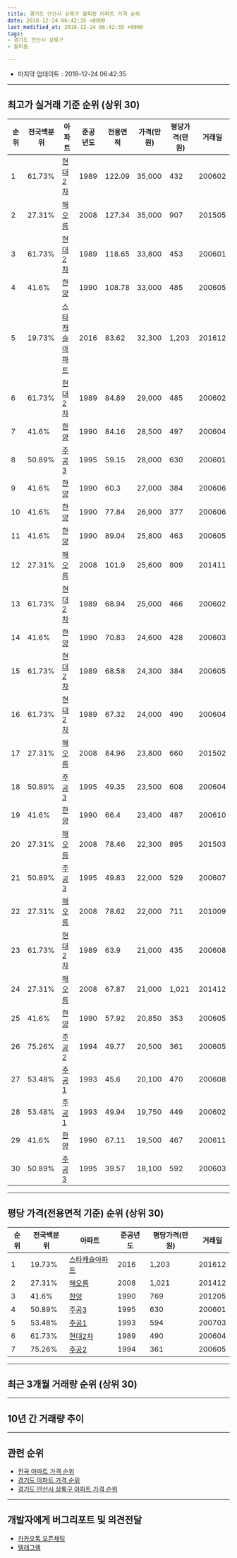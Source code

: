 ```yaml
---
title: 경기도 안산시 상록구 월피동 아파트 가격 순위
date: 2018-12-24 06:42:35 +0900
last_modified_at: 2018-12-24 06:42:35 +0900
tags:
- 경기도 안산시 상록구
- 월피동

---
```


* 마지막 업데이트 : 2018-12-24 06:42:35

---

## 최고가 실거래 기준 순위 (상위 30)


|순위|전국백분위|아파트|준공년도|전용면적|가격(만원)|평당가격(만원)|거래일|
|---|---|---|---|---|---|---|---|
|1|61.73%|[현대2차](https://search.naver.com/search.naver?query=%EA%B2%BD%EA%B8%B0%EB%8F%84+%EC%95%88%EC%82%B0%EC%8B%9C+%EC%83%81%EB%A1%9D%EA%B5%AC+%EC%9B%94%ED%94%BC%EB%8F%99+%ED%98%84%EB%8C%802%EC%B0%A8)|1989|122.09|35,000|432|200602|
|2|27.31%|[해오름](https://search.naver.com/search.naver?query=%EA%B2%BD%EA%B8%B0%EB%8F%84+%EC%95%88%EC%82%B0%EC%8B%9C+%EC%83%81%EB%A1%9D%EA%B5%AC+%EC%9B%94%ED%94%BC%EB%8F%99+%ED%95%B4%EC%98%A4%EB%A6%84)|2008|127.34|35,000|907|201505|
|3|61.73%|[현대2차](https://search.naver.com/search.naver?query=%EA%B2%BD%EA%B8%B0%EB%8F%84+%EC%95%88%EC%82%B0%EC%8B%9C+%EC%83%81%EB%A1%9D%EA%B5%AC+%EC%9B%94%ED%94%BC%EB%8F%99+%ED%98%84%EB%8C%802%EC%B0%A8)|1989|118.65|33,800|453|200601|
|4|41.6%|[한양](https://search.naver.com/search.naver?query=%EA%B2%BD%EA%B8%B0%EB%8F%84+%EC%95%88%EC%82%B0%EC%8B%9C+%EC%83%81%EB%A1%9D%EA%B5%AC+%EC%9B%94%ED%94%BC%EB%8F%99+%ED%95%9C%EC%96%91)|1990|108.78|33,000|485|200605|
|5|19.73%|[스타캐슬아파트](https://search.naver.com/search.naver?query=%EA%B2%BD%EA%B8%B0%EB%8F%84+%EC%95%88%EC%82%B0%EC%8B%9C+%EC%83%81%EB%A1%9D%EA%B5%AC+%EC%9B%94%ED%94%BC%EB%8F%99+%EC%8A%A4%ED%83%80%EC%BA%90%EC%8A%AC%EC%95%84%ED%8C%8C%ED%8A%B8)|2016|83.62|32,300|1,203|201612|
|6|61.73%|[현대2차](https://search.naver.com/search.naver?query=%EA%B2%BD%EA%B8%B0%EB%8F%84+%EC%95%88%EC%82%B0%EC%8B%9C+%EC%83%81%EB%A1%9D%EA%B5%AC+%EC%9B%94%ED%94%BC%EB%8F%99+%ED%98%84%EB%8C%802%EC%B0%A8)|1989|84.89|29,000|485|200602|
|7|41.6%|[한양](https://search.naver.com/search.naver?query=%EA%B2%BD%EA%B8%B0%EB%8F%84+%EC%95%88%EC%82%B0%EC%8B%9C+%EC%83%81%EB%A1%9D%EA%B5%AC+%EC%9B%94%ED%94%BC%EB%8F%99+%ED%95%9C%EC%96%91)|1990|84.16|28,500|497|200604|
|8|50.89%|[주공3](https://search.naver.com/search.naver?query=%EA%B2%BD%EA%B8%B0%EB%8F%84+%EC%95%88%EC%82%B0%EC%8B%9C+%EC%83%81%EB%A1%9D%EA%B5%AC+%EC%9B%94%ED%94%BC%EB%8F%99+%EC%A3%BC%EA%B3%B53)|1995|59.15|28,000|630|200601|
|9|41.6%|[한양](https://search.naver.com/search.naver?query=%EA%B2%BD%EA%B8%B0%EB%8F%84+%EC%95%88%EC%82%B0%EC%8B%9C+%EC%83%81%EB%A1%9D%EA%B5%AC+%EC%9B%94%ED%94%BC%EB%8F%99+%ED%95%9C%EC%96%91)|1990|60.3|27,000|384|200606|
|10|41.6%|[한양](https://search.naver.com/search.naver?query=%EA%B2%BD%EA%B8%B0%EB%8F%84+%EC%95%88%EC%82%B0%EC%8B%9C+%EC%83%81%EB%A1%9D%EA%B5%AC+%EC%9B%94%ED%94%BC%EB%8F%99+%ED%95%9C%EC%96%91)|1990|77.84|26,900|377|200606|
|11|41.6%|[한양](https://search.naver.com/search.naver?query=%EA%B2%BD%EA%B8%B0%EB%8F%84+%EC%95%88%EC%82%B0%EC%8B%9C+%EC%83%81%EB%A1%9D%EA%B5%AC+%EC%9B%94%ED%94%BC%EB%8F%99+%ED%95%9C%EC%96%91)|1990|89.04|25,800|463|200605|
|12|27.31%|[해오름](https://search.naver.com/search.naver?query=%EA%B2%BD%EA%B8%B0%EB%8F%84+%EC%95%88%EC%82%B0%EC%8B%9C+%EC%83%81%EB%A1%9D%EA%B5%AC+%EC%9B%94%ED%94%BC%EB%8F%99+%ED%95%B4%EC%98%A4%EB%A6%84)|2008|101.9|25,600|809|201411|
|13|61.73%|[현대2차](https://search.naver.com/search.naver?query=%EA%B2%BD%EA%B8%B0%EB%8F%84+%EC%95%88%EC%82%B0%EC%8B%9C+%EC%83%81%EB%A1%9D%EA%B5%AC+%EC%9B%94%ED%94%BC%EB%8F%99+%ED%98%84%EB%8C%802%EC%B0%A8)|1989|68.94|25,000|466|200602|
|14|41.6%|[한양](https://search.naver.com/search.naver?query=%EA%B2%BD%EA%B8%B0%EB%8F%84+%EC%95%88%EC%82%B0%EC%8B%9C+%EC%83%81%EB%A1%9D%EA%B5%AC+%EC%9B%94%ED%94%BC%EB%8F%99+%ED%95%9C%EC%96%91)|1990|70.83|24,600|428|200603|
|15|61.73%|[현대2차](https://search.naver.com/search.naver?query=%EA%B2%BD%EA%B8%B0%EB%8F%84+%EC%95%88%EC%82%B0%EC%8B%9C+%EC%83%81%EB%A1%9D%EA%B5%AC+%EC%9B%94%ED%94%BC%EB%8F%99+%ED%98%84%EB%8C%802%EC%B0%A8)|1989|68.58|24,300|384|200605|
|16|61.73%|[현대2차](https://search.naver.com/search.naver?query=%EA%B2%BD%EA%B8%B0%EB%8F%84+%EC%95%88%EC%82%B0%EC%8B%9C+%EC%83%81%EB%A1%9D%EA%B5%AC+%EC%9B%94%ED%94%BC%EB%8F%99+%ED%98%84%EB%8C%802%EC%B0%A8)|1989|67.32|24,000|490|200604|
|17|27.31%|[해오름](https://search.naver.com/search.naver?query=%EA%B2%BD%EA%B8%B0%EB%8F%84+%EC%95%88%EC%82%B0%EC%8B%9C+%EC%83%81%EB%A1%9D%EA%B5%AC+%EC%9B%94%ED%94%BC%EB%8F%99+%ED%95%B4%EC%98%A4%EB%A6%84)|2008|84.96|23,800|660|201502|
|18|50.89%|[주공3](https://search.naver.com/search.naver?query=%EA%B2%BD%EA%B8%B0%EB%8F%84+%EC%95%88%EC%82%B0%EC%8B%9C+%EC%83%81%EB%A1%9D%EA%B5%AC+%EC%9B%94%ED%94%BC%EB%8F%99+%EC%A3%BC%EA%B3%B53)|1995|49.35|23,500|608|200604|
|19|41.6%|[한양](https://search.naver.com/search.naver?query=%EA%B2%BD%EA%B8%B0%EB%8F%84+%EC%95%88%EC%82%B0%EC%8B%9C+%EC%83%81%EB%A1%9D%EA%B5%AC+%EC%9B%94%ED%94%BC%EB%8F%99+%ED%95%9C%EC%96%91)|1990|66.4|23,400|487|200610|
|20|27.31%|[해오름](https://search.naver.com/search.naver?query=%EA%B2%BD%EA%B8%B0%EB%8F%84+%EC%95%88%EC%82%B0%EC%8B%9C+%EC%83%81%EB%A1%9D%EA%B5%AC+%EC%9B%94%ED%94%BC%EB%8F%99+%ED%95%B4%EC%98%A4%EB%A6%84)|2008|78.46|22,300|895|201503|
|21|50.89%|[주공3](https://search.naver.com/search.naver?query=%EA%B2%BD%EA%B8%B0%EB%8F%84+%EC%95%88%EC%82%B0%EC%8B%9C+%EC%83%81%EB%A1%9D%EA%B5%AC+%EC%9B%94%ED%94%BC%EB%8F%99+%EC%A3%BC%EA%B3%B53)|1995|49.83|22,000|529|200607|
|22|27.31%|[해오름](https://search.naver.com/search.naver?query=%EA%B2%BD%EA%B8%B0%EB%8F%84+%EC%95%88%EC%82%B0%EC%8B%9C+%EC%83%81%EB%A1%9D%EA%B5%AC+%EC%9B%94%ED%94%BC%EB%8F%99+%ED%95%B4%EC%98%A4%EB%A6%84)|2008|78.62|22,000|711|201009|
|23|61.73%|[현대2차](https://search.naver.com/search.naver?query=%EA%B2%BD%EA%B8%B0%EB%8F%84+%EC%95%88%EC%82%B0%EC%8B%9C+%EC%83%81%EB%A1%9D%EA%B5%AC+%EC%9B%94%ED%94%BC%EB%8F%99+%ED%98%84%EB%8C%802%EC%B0%A8)|1989|63.9|21,000|435|200608|
|24|27.31%|[해오름](https://search.naver.com/search.naver?query=%EA%B2%BD%EA%B8%B0%EB%8F%84+%EC%95%88%EC%82%B0%EC%8B%9C+%EC%83%81%EB%A1%9D%EA%B5%AC+%EC%9B%94%ED%94%BC%EB%8F%99+%ED%95%B4%EC%98%A4%EB%A6%84)|2008|67.87|21,000|1,021|201412|
|25|41.6%|[한양](https://search.naver.com/search.naver?query=%EA%B2%BD%EA%B8%B0%EB%8F%84+%EC%95%88%EC%82%B0%EC%8B%9C+%EC%83%81%EB%A1%9D%EA%B5%AC+%EC%9B%94%ED%94%BC%EB%8F%99+%ED%95%9C%EC%96%91)|1990|57.92|20,850|353|200605|
|26|75.26%|[주공2](https://search.naver.com/search.naver?query=%EA%B2%BD%EA%B8%B0%EB%8F%84+%EC%95%88%EC%82%B0%EC%8B%9C+%EC%83%81%EB%A1%9D%EA%B5%AC+%EC%9B%94%ED%94%BC%EB%8F%99+%EC%A3%BC%EA%B3%B52)|1994|49.77|20,500|361|200605|
|27|53.48%|[주공1](https://search.naver.com/search.naver?query=%EA%B2%BD%EA%B8%B0%EB%8F%84+%EC%95%88%EC%82%B0%EC%8B%9C+%EC%83%81%EB%A1%9D%EA%B5%AC+%EC%9B%94%ED%94%BC%EB%8F%99+%EC%A3%BC%EA%B3%B51)|1993|45.6|20,100|470|200608|
|28|53.48%|[주공1](https://search.naver.com/search.naver?query=%EA%B2%BD%EA%B8%B0%EB%8F%84+%EC%95%88%EC%82%B0%EC%8B%9C+%EC%83%81%EB%A1%9D%EA%B5%AC+%EC%9B%94%ED%94%BC%EB%8F%99+%EC%A3%BC%EA%B3%B51)|1993|49.94|19,750|449|200602|
|29|41.6%|[한양](https://search.naver.com/search.naver?query=%EA%B2%BD%EA%B8%B0%EB%8F%84+%EC%95%88%EC%82%B0%EC%8B%9C+%EC%83%81%EB%A1%9D%EA%B5%AC+%EC%9B%94%ED%94%BC%EB%8F%99+%ED%95%9C%EC%96%91)|1990|67.11|19,500|467|200611|
|30|50.89%|[주공3](https://search.naver.com/search.naver?query=%EA%B2%BD%EA%B8%B0%EB%8F%84+%EC%95%88%EC%82%B0%EC%8B%9C+%EC%83%81%EB%A1%9D%EA%B5%AC+%EC%9B%94%ED%94%BC%EB%8F%99+%EC%A3%BC%EA%B3%B53)|1995|39.57|18,100|592|200603|


---

## 평당 가격(전용면적 기준) 순위 (상위 30)


|순위|전국백분위|아파트|준공년도|평당가격(만원)|거래일|
|---|---|---|---|---|---|
|1|19.73%|[스타캐슬아파트](https://search.naver.com/search.naver?query=%EA%B2%BD%EA%B8%B0%EB%8F%84+%EC%95%88%EC%82%B0%EC%8B%9C+%EC%83%81%EB%A1%9D%EA%B5%AC+%EC%9B%94%ED%94%BC%EB%8F%99+%EC%8A%A4%ED%83%80%EC%BA%90%EC%8A%AC%EC%95%84%ED%8C%8C%ED%8A%B8)|2016|1,203|201612|
|2|27.31%|[해오름](https://search.naver.com/search.naver?query=%EA%B2%BD%EA%B8%B0%EB%8F%84+%EC%95%88%EC%82%B0%EC%8B%9C+%EC%83%81%EB%A1%9D%EA%B5%AC+%EC%9B%94%ED%94%BC%EB%8F%99+%ED%95%B4%EC%98%A4%EB%A6%84)|2008|1,021|201412|
|3|41.6%|[한양](https://search.naver.com/search.naver?query=%EA%B2%BD%EA%B8%B0%EB%8F%84+%EC%95%88%EC%82%B0%EC%8B%9C+%EC%83%81%EB%A1%9D%EA%B5%AC+%EC%9B%94%ED%94%BC%EB%8F%99+%ED%95%9C%EC%96%91)|1990|769|201205|
|4|50.89%|[주공3](https://search.naver.com/search.naver?query=%EA%B2%BD%EA%B8%B0%EB%8F%84+%EC%95%88%EC%82%B0%EC%8B%9C+%EC%83%81%EB%A1%9D%EA%B5%AC+%EC%9B%94%ED%94%BC%EB%8F%99+%EC%A3%BC%EA%B3%B53)|1995|630|200601|
|5|53.48%|[주공1](https://search.naver.com/search.naver?query=%EA%B2%BD%EA%B8%B0%EB%8F%84+%EC%95%88%EC%82%B0%EC%8B%9C+%EC%83%81%EB%A1%9D%EA%B5%AC+%EC%9B%94%ED%94%BC%EB%8F%99+%EC%A3%BC%EA%B3%B51)|1993|594|200703|
|6|61.73%|[현대2차](https://search.naver.com/search.naver?query=%EA%B2%BD%EA%B8%B0%EB%8F%84+%EC%95%88%EC%82%B0%EC%8B%9C+%EC%83%81%EB%A1%9D%EA%B5%AC+%EC%9B%94%ED%94%BC%EB%8F%99+%ED%98%84%EB%8C%802%EC%B0%A8)|1989|490|200604|
|7|75.26%|[주공2](https://search.naver.com/search.naver?query=%EA%B2%BD%EA%B8%B0%EB%8F%84+%EC%95%88%EC%82%B0%EC%8B%9C+%EC%83%81%EB%A1%9D%EA%B5%AC+%EC%9B%94%ED%94%BC%EB%8F%99+%EC%A3%BC%EA%B3%B52)|1994|361|200605|


---

## 최근 3개월 거래량 순위 (상위 30)


<div style="width:100%;">
    <canvas id="deal_count_ranking" height="250"></canvas>
</div>


<script>
new Chart(document.getElementById("deal_count_ranking"), {
    type: 'horizontalBar',
    data: {
        labels: ['주공1', '주공2', '한양', '현대2차', '주공3', '해오름'],
        datasets: [{
            label: '실거래 수',
            data: [9, 6, 6, 6, 5, 3],
            borderColor: "rgba(255, 0, 128, 1)",
            backgroundColor: "rgba(255, 0, 128, 0.5)",
            fill: false,
        }]
    },
    options: {
        responsive: true,
        title: {
            display: true,
            text: '최근 3개월 거래량 순위'
        },
        tooltips: {
            mode: 'index',
            intersect: false,
            callbacks: {
                title: function(tooltipItems, data) {
                    return "실거래 수:";
                },
                label: function(tooltipItem, data) {
                    return data.labels[tooltipItem.index] + ": " + tooltipItem.xLabel;
                }
            }
        },
        hover: {
            mode: 'nearest',
            intersect: true
        },
        scales: {
            xAxes: [{
                display: true,
                scaleLabel: {
                    display: true,
                    labelString: '실거래 수'
                },
                ticks: {
                    suggestedMin: 0,
                }
            }],
            yAxes: [{
                display: true,
                ticks: {
                    autoSkip: false,
                    callback: function(value, index, values) {
                        if (value.length > 15)
                            return value.substr(0, 13) + "...";
                        else
                            return value;
                    }
                },
                scaleLabel: {
                    display: false,
                }
            }]
        }
    }
});

</script>


---

## 10년 간 거래량 추이


<div style="width:100%;">
    <canvas id="deal_progress" height="250"></canvas>
</div>

<script>
new Chart(document.getElementById("deal_progress"), {
    type: 'line',
    data: {
        labels: ['200812','200901','200902','200903','200904','200905','200906','200907','200908','200909','200910','200911','200912','201001','201002','201003','201004','201005','201006','201007','201008','201009','201010','201011','201012','201101','201102','201103','201104','201105','201106','201107','201108','201109','201110','201111','201112','201201','201202','201203','201204','201205','201206','201207','201208','201209','201210','201211','201212','201301','201302','201303','201304','201305','201306','201307','201308','201309','201310','201311','201312','201401','201402','201403','201404','201405','201406','201407','201408','201409','201410','201411','201412','201501','201502','201503','201504','201505','201506','201507','201508','201509','201510','201511','201512','201601','201602','201603','201604','201605','201606','201607','201608','201609','201610','201611','201612','201701','201702','201703','201704','201705','201706','201707','201708','201709','201710','201711','201712','201801','201802','201803','201804','201805','201806','201807','201808','201809','201810','201811','201812'],
        datasets: [{
            label: '실거래 수',
            pointRadius: 1,
            data: [5, 5, 14, 23, 30, 33, 29, 30, 45, 45, 23, 81, 19, 17, 21, 32, 12, 10, 13, 16, 10, 18, 28, 17, 26, 28, 38, 29, 20, 24, 35, 25, 40, 25, 26, 24, 17, 20, 31, 28, 15, 32, 9, 10, 11, 17, 22, 22, 11, 12, 15, 28, 20, 27, 29, 28, 23, 24, 37, 26, 17, 26, 37, 38, 29, 31, 25, 24, 35, 70, 43, 40, 31, 40, 31, 83, 43, 39, 18, 29, 50, 32, 45, 29, 17, 21, 9, 24, 19, 32, 15, 20, 16, 25, 27, 14, 10, 8, 12, 18, 24, 21, 24, 26, 14, 10, 14, 17, 11, 12, 9, 13, 11, 10, 9, 10, 12, 18, 27, 8, 0],
            borderColor: "rgba(255, 201, 14, 1)",
            backgroundColor: "rgba(255, 201, 14, 0.5)",
            fill: true,
        }]
    },
    options: {
        responsive: true,
        title: {
            display: true,
            text: '10년간 거래량 추이'
        },
        tooltips: {
            mode: 'index',
            intersect: false,
        },
        hover: {
            mode: 'nearest',
            intersect: true
        },
        scales: {
            xAxes: [{
                display: true,
                scaleLabel: {
                    display: true,
                    labelString: '년/월'
                }
            }],
            yAxes: [{
                display: true,
                ticks: {
                    suggestedMin: 0,
                },
                scaleLabel: {
                    display: true,
                    labelString: '실거래 수'
                }
            }]
        }
    }
});

</script>


---

## 관련 순위

- [전국 아파트 가격 순위](https://inasie.github.io/apt-ranking/전국)
- [경기도 아파트 가격 순위](https://inasie.github.io/apt-ranking/경기도)
- [경기도 안산시 상록구 아파트 가격 순위](https://inasie.github.io/apt-ranking/경기도-안산시-상록구)


---

## 개발자에게 버그리포트 및 의견전달

- [카카오톡 오픈채팅](https://open.kakao.com/o/gLJUAP4)
- [텔레그램](https://t.me/inasie)


